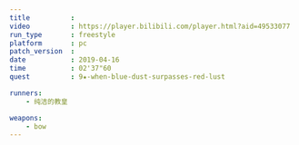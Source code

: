 ```yaml
---
title          :
video          : https://player.bilibili.com/player.html?aid=49533077
run_type       : freestyle
platform       : pc
patch_version  : 
date           : 2019-04-16
time           : 02'37"60
quest          : 9★-when-blue-dust-surpasses-red-lust

runners:
    - 纯洁的教皇

weapons:
    - bow
---
```

